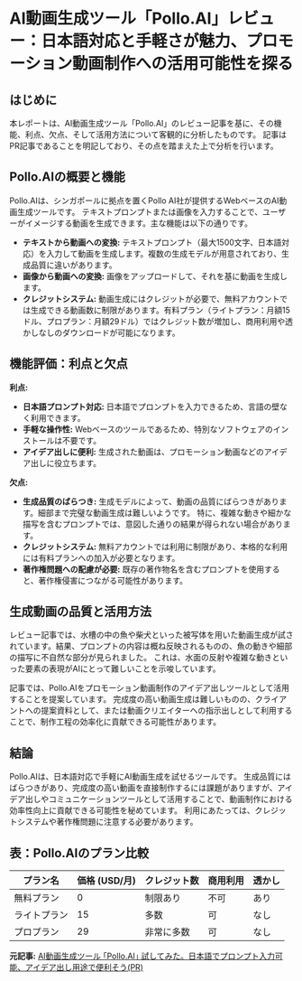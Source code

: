 # AI動画生成ツール「Pollo.AI」レビュー：日本語対応と手軽さが魅力、プロモーション動画制作への活用可能性を探る

## はじめに

本レポートは、AI動画生成ツール「Pollo.AI」のレビュー記事を基に、その機能、利点、欠点、そして活用方法について客観的に分析したものです。  記事はPR記事であることを明記しており、その点を踏まえた上で分析を行います。


## Pollo.AIの概要と機能

Pollo.AIは、シンガポールに拠点を置くPollo AI社が提供するWebベースのAI動画生成ツールです。  テキストプロンプトまたは画像を入力することで、ユーザーがイメージする動画を生成できます。主な機能は以下の通りです。

* **テキストから動画への変換:** テキストプロンプト（最大1500文字、日本語対応）を入力して動画を生成します。複数の生成モデルが用意されており、生成品質に違いがあります。
* **画像から動画への変換:** 画像をアップロードして、それを基に動画を生成します。
* **クレジットシステム:** 動画生成にはクレジットが必要で、無料アカウントでは生成できる動画数に制限があります。有料プラン（ライトプラン：月額15ドル、プロプラン：月額29ドル）ではクレジット数が増加し、商用利用や透かしなしのダウンロードが可能になります。


## 機能評価：利点と欠点

**利点:**

* **日本語プロンプト対応:** 日本語でプロンプトを入力できるため、言語の壁なく利用できます。
* **手軽な操作性:** Webベースのツールであるため、特別なソフトウェアのインストールは不要です。
* **アイデア出しに便利:**  生成された動画は、プロモーション動画などのアイデア出しに役立ちます。


**欠点:**

* **生成品質のばらつき:** 生成モデルによって、動画の品質にばらつきがあります。細部まで完璧な動画生成は難しいようです。  特に、複雑な動きや細かな描写を含むプロンプトでは、意図した通りの結果が得られない場合があります。
* **クレジットシステム:** 無料アカウントでは利用に制限があり、本格的な利用には有料プランへの加入が必要となります。
* **著作権問題への配慮が必要:** 既存の著作物名を含むプロンプトを使用すると、著作権侵害につながる可能性があります。


## 生成動画の品質と活用方法

レビュー記事では、水槽の中の魚や柴犬といった被写体を用いた動画生成が試されています。結果、プロンプトの内容は概ね反映されるものの、魚の動きや細部の描写に不自然な部分が見られました。  これは、水面の反射や複雑な動きといった要素の表現がAIにとって難しいことを示唆しています。

記事では、Pollo.AIをプロモーション動画制作のアイデア出しツールとして活用することを提案しています。  完成度の高い動画生成は難しいものの、クライアントへの提案資料として、または動画クリエイターへの指示出しとして利用することで、制作工程の効率化に貢献できる可能性があります。


## 結論

Pollo.AIは、日本語対応で手軽にAI動画生成を試せるツールです。  生成品質にはばらつきがあり、完成度の高い動画を直接制作するには課題がありますが、アイデア出しやコミュニケーションツールとして活用することで、動画制作における効率性向上に貢献できる可能性を秘めています。  利用にあたっては、クレジットシステムや著作権問題に注意する必要があります。


## 表：Pollo.AIのプラン比較

| プラン名       | 価格 (USD/月) | クレジット数 | 商用利用 | 透かし |
|---------------|-----------------|-------------|---------|-------|
| 無料プラン     | 0               | 制限あり     | 不可     | あり   |
| ライトプラン   | 15              | 多数         | 可       | なし   |
| プロプラン     | 29              | 非常に多数   | 可       | なし   |




**元記事:** [AI動画生成ツール ｢Pollo.AI｣ 試してみた。日本語でプロンプト入力可能、アイデア出し用途で便利そう(PR)](https://corriente.jp/pollo-ai-video-generator-review/)